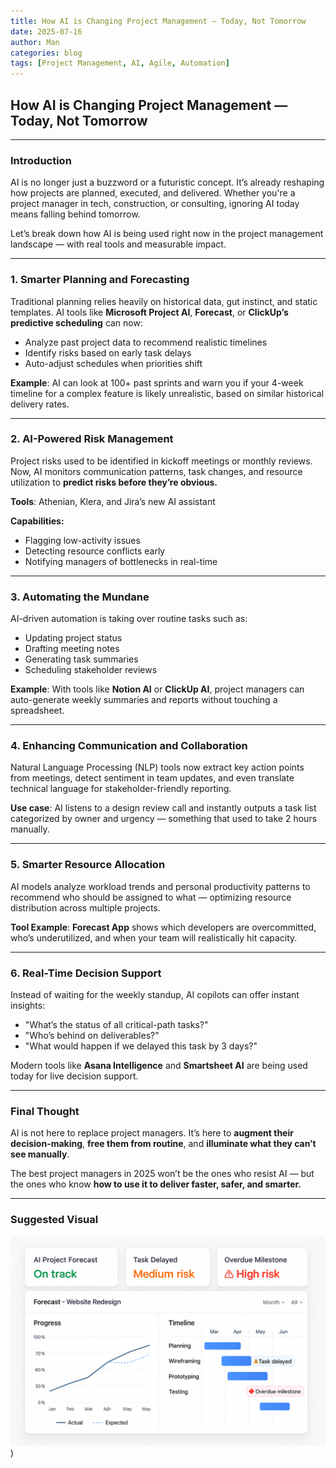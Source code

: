 ```yaml
---
title: How AI is Changing Project Management — Today, Not Tomorrow
date: 2025-07-16
author: Man
categories: blog
tags: [Project Management, AI, Agile, Automation]
---
```


## How AI is Changing Project Management — Today, Not Tomorrow

---

### Introduction

AI is no longer just a buzzword or a futuristic concept. It’s already reshaping how projects are planned, executed, and delivered. Whether you're a project manager in tech, construction, or consulting, ignoring AI today means falling behind tomorrow.

Let’s break down how AI is being used right now in the project management landscape — with real tools and measurable impact.

---

### 1. Smarter Planning and Forecasting

Traditional planning relies heavily on historical data, gut instinct, and static templates. AI tools like **Microsoft Project AI**, **Forecast**, or **ClickUp’s predictive scheduling** can now:

- Analyze past project data to recommend realistic timelines
- Identify risks based on early task delays
- Auto-adjust schedules when priorities shift

**Example**: AI can look at 100+ past sprints and warn you if your 4-week timeline for a complex feature is likely unrealistic, based on similar historical delivery rates.

---

### 2. AI-Powered Risk Management

Project risks used to be identified in kickoff meetings or monthly reviews. Now, AI monitors communication patterns, task changes, and resource utilization to **predict risks before they’re obvious.**

**Tools**: Athenian, Klera, and Jira’s new AI assistant

**Capabilities:**
- Flagging low-activity issues
- Detecting resource conflicts early
- Notifying managers of bottlenecks in real-time

---

### 3. Automating the Mundane

AI-driven automation is taking over routine tasks such as:

- Updating project status
- Drafting meeting notes
- Generating task summaries
- Scheduling stakeholder reviews

**Example**: With tools like **Notion AI** or **ClickUp AI**, project managers can auto-generate weekly summaries and reports without touching a spreadsheet.

---

### 4. Enhancing Communication and Collaboration

Natural Language Processing (NLP) tools now extract key action points from meetings, detect sentiment in team updates, and even translate technical language for stakeholder-friendly reporting.

**Use case**: AI listens to a design review call and instantly outputs a task list categorized by owner and urgency — something that used to take 2 hours manually.

---

### 5. Smarter Resource Allocation

AI models analyze workload trends and personal productivity patterns to recommend who should be assigned to what — optimizing resource distribution across multiple projects.

**Tool Example**: **Forecast App** shows which developers are overcommitted, who’s underutilized, and when your team will realistically hit capacity.

---

### 6. Real-Time Decision Support

Instead of waiting for the weekly standup, AI copilots can offer instant insights:

- "What’s the status of all critical-path tasks?"
- "Who’s behind on deliverables?"
- "What would happen if we delayed this task by 3 days?"

Modern tools like **Asana Intelligence** and **Smartsheet AI** are being used today for live decision support.

---

### Final Thought

AI is not here to replace project managers. It’s here to **augment their decision-making**, **free them from routine**, and **illuminate what they can’t see manually**.

The best project managers in 2025 won’t be the ones who resist AI — but the ones who know **how to use it to deliver faster, safer, and smarter.**

---

### Suggested Visual

![AI Project Forecast Dashboard](/assets/img/AIprojectforecast.png))
